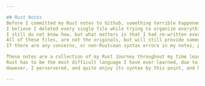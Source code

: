 ```yaml
---

## Rust Notes
Before I committed my Rust notes to Github, something terrible happened.
I believe I deleted every single file while trying to organize everything into one Git repo.
I still do not know how, but what matters is that I had re-written every single file.
All of these files, are not the originals, but will still provide someone out there help, I hope.
If there are any concerns, or non-Rustcean syntax errors in my notes, please let me know.

These notes are a collection of my Rust Journey throughout my time learning Low-Level Programming.
Rust has to be the most difficult language I have ever learned, due to the lack of Classes, and static typing.
However, I perservered, and quite enjoy its syntax by this point, and have come to appreciate the simplicity of Classes.

---
```

